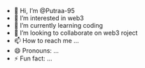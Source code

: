 - 👋 Hi, I’m @Putraa-95
- 👀 I’m interested in web3
- 🌱 I’m currently learning coding
- 💞️ I’m looking to collaborate on web3 roject
- 📫 How to reach me ...
- 😄 Pronouns: ...
- ⚡ Fun fact: ...

<!---
Putraa-95/Putraa-95 is a ✨ special ✨ repository because its `README.md` (this file) appears on your GitHub profile.
You can click the Preview link to take a look at your changes.
--->
